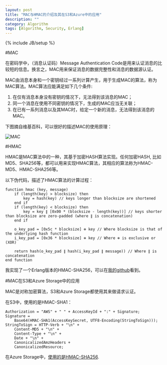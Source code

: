 ```yaml
---
layout: post
title: "MAC与HMAC的介绍及其在S3和Azure中的应用"
description: ""
category: Algorithm 
tags: [Algorithm, Security, Erlang]
---
```

{% include JB/setup %}

#MAC 

在密码学中，（消息认证码）Message Authentication Code是用来认证消息的比较短的信息。换言之，MAC用来保证消息的数据完整性和消息的数据源认证。

MAC由消息本身和一个密钥经过一系列计算产生，用于生成MAC的算法，称为MAC算法。MAC算法应能满足如下几个条件:

1. 在仅有消息本身没有密钥的情况下，无法得到该消息的MAC；
2. 同一个消息在使用不同密钥的情况下，生成的MAC应当无关联；
3. 在已有一系列消息以及其MAC时，给定一个新的消息，无法得到该消息的MAC。

下图摘自维基百科，可以很好的描述MAC的使用原理：

![MAC](https://upload.wikimedia.org/wikipedia/commons/thumb/0/08/MAC.svg/661px-MAC.svg.png)

#HMAC

HMAC是MAC算法中的一种，其基于加密HASH算法实现。任何加密HASH, 比如MD5、SHA256等，都可以用来实现HMAC算法，其相应的算法称为HMAC-MD5、HMAC-SHA256等。

以下伪代码，描述了HMAC算法的计算过程：

```
function hmac (key, message)
    if (length(key) > blocksize) then
        key = hash(key) // keys longer than blocksize are shortened
    end if
    if (length(key) < blocksize) then
        key = key ∥ [0x00 * (blocksize - length(key))] // keys shorter than blocksize are zero-padded (where ∥ is concatenation)
    end if
   
    o_key_pad = [0x5c * blocksize] ⊕ key // Where blocksize is that of the underlying hash function
    i_key_pad = [0x36 * blocksize] ⊕ key // Where ⊕ is exclusive or (XOR)
   
    return hash(o_key_pad ∥ hash(i_key_pad ∥ message)) // Where ∥ is concatenation
end function
```

我实现了一个Erlang版本的HMAC-SHA256，可以在[我的github](https://github.com/ZhaoX/hmac_sha256)看到。

#MAC在S3和Azure Storage中的应用

MAC是对称加密算法，S3和Azure Storage都使用其来做请求认证。

在S3中，使用的是HMAC-SHA1：
```
Authorization = "AWS" + " " + AccessKeyId + ":" + Signature;
Signature = 
    Base64(HMAC-SHA1(AccessKeySecret, UTF8-Encoding(StringToSign)));
StringToSign = HTTP-Verb + "\n" +
    Content-MD5 + "\n" +
    Content-Type + "\n" +
    Date + "\n" +
    CanonicalizedAmzHeaders +
    CanonicalizedResource;
```

在Azure Storage中，[使用的是HMAC-SHA256](https://msdn.microsoft.com/library/azure/dd179428.aspx).

